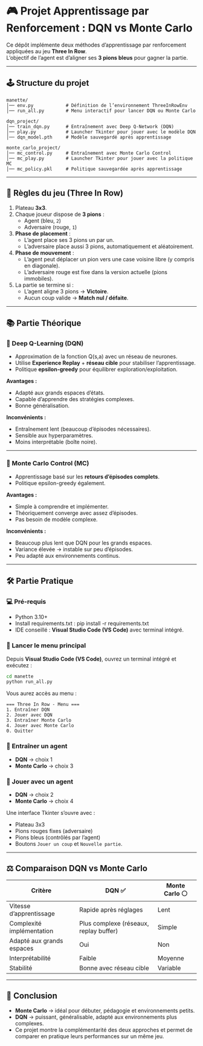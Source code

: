 # 🎮 Projet Apprentissage par Renforcement : DQN vs Monte Carlo

Ce dépôt implémente deux méthodes d’apprentissage par renforcement appliquées au jeu **Three In Row**.  
L’objectif de l’agent est d’aligner ses **3 pions bleus** pour gagner la partie.

---

## 🕹️ Structure du projet

```
manette/
│── env.py            # Définition de l’environnement ThreeInRowEnv
│── run_all.py        # Menu interactif pour lancer DQN ou Monte Carlo

dqn_project/
│── train_dqn.py      # Entraînement avec Deep Q-Network (DQN)
│── play.py           # Launcher Tkinter pour jouer avec le modèle DQN
│── dqn_model.pth     # Modèle sauvegardé après apprentissage

monte_carlo_project/
│── mc_control.py     # Entraînement avec Monte Carlo Control
│── mc_play.py        # Launcher Tkinter pour jouer avec la politique MC
│── mc_policy.pkl     # Politique sauvegardée après apprentissage
```

---

## 📖 Règles du jeu (Three In Row)

1. Plateau **3x3**.  
2. Chaque joueur dispose de **3 pions** :  
   - Agent (bleu, `2`)  
   - Adversaire (rouge, `1`)  
3. **Phase de placement** :  
   - L’agent place ses 3 pions un par un.  
   - L’adversaire place aussi 3 pions, automatiquement et aléatoirement.  
4. **Phase de mouvement** :  
   - L’agent peut déplacer un pion vers une case voisine libre (y compris en diagonale).  
   - L’adversaire rouge est fixe dans la version actuelle (pions immobiles).  
5. La partie se termine si :  
   - L’agent aligne 3 pions → **Victoire**.  
   - Aucun coup valide → **Match nul / défaite**.  

---

## 📚 Partie Théorique

### 🔹 Deep Q-Learning (DQN)
- Approximation de la fonction Q(s,a) avec un réseau de neurones.  
- Utilise **Experience Replay** + **réseau cible** pour stabiliser l’apprentissage.  
- Politique **epsilon-greedy** pour équilibrer exploration/exploitation.  

**Avantages :**
- Adapté aux grands espaces d’états.  
- Capable d’apprendre des stratégies complexes.  
- Bonne généralisation.  

**Inconvénients :**
- Entraînement lent (beaucoup d’épisodes nécessaires).  
- Sensible aux hyperparamètres.  
- Moins interprétable (boîte noire).  

---

### 🔹 Monte Carlo Control (MC)
- Apprentissage basé sur les **retours d’épisodes complets**.  
- Politique epsilon-greedy également.  

**Avantages :**
- Simple à comprendre et implémenter.  
- Théoriquement converge avec assez d’épisodes.  
- Pas besoin de modèle complexe.  

**Inconvénients :**
- Beaucoup plus lent que DQN pour les grands espaces.  
- Variance élevée → instable sur peu d’épisodes.  
- Peu adapté aux environnements continus.  

---

## 🛠️ Partie Pratique

### 💻 Pré-requis
- Python 3.10+  
- Install requirements.txt : pip install -r requirements.txt
- IDE conseillé : **Visual Studio Code (VS Code)** avec terminal intégré.
  
### 🚀 Lancer le menu principal
Depuis **Visual Studio Code (VS Code)**, ouvrez un terminal intégré et exécutez :
```bash
cd manette
python run_all.py
```

Vous aurez accès au menu :

```
=== Three In Row - Menu ===
1. Entraîner DQN
2. Jouer avec DQN
3. Entraîner Monte Carlo
4. Jouer avec Monte Carlo
0. Quitter
```

### 🔹 Entraîner un agent
- **DQN** → choix 1  
- **Monte Carlo** → choix 3  

### 🔹 Jouer avec un agent
- **DQN** → choix 2  
- **Monte Carlo** → choix 4  

Une interface Tkinter s’ouvre avec :  
- Plateau 3x3  
- Pions rouges fixes (adversaire)  
- Pions bleus (contrôlés par l’agent)  
- Boutons `Jouer un coup` et `Nouvelle partie`.  

---

## ⚖️ Comparaison DQN vs Monte Carlo

| Critère                  | DQN ✅ | Monte Carlo ⚪ |
|--------------------------|--------|----------------|
| Vitesse d’apprentissage | Rapide après réglages | Lent |
| Complexité implémentation| Plus complexe (réseaux, replay buffer) | Simple |
| Adapté aux grands espaces | Oui | Non |
| Interprétabilité | Faible | Moyenne |
| Stabilité | Bonne avec réseau cible | Variable |

---

## 📝 Conclusion
- **Monte Carlo** → idéal pour débuter, pédagogie et environnements petits.  
- **DQN** → puissant, généralisable, adapté aux environnements plus complexes.  
- Ce projet montre la complémentarité des deux approches et permet de comparer en pratique leurs performances sur un même jeu.  

